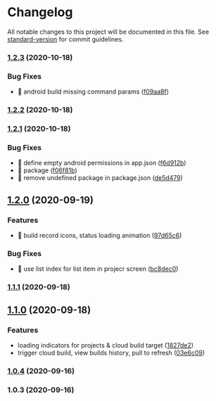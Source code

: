 # Changelog

All notable changes to this project will be documented in this file. See [standard-version](https://github.com/conventional-changelog/standard-version) for commit guidelines.

### [1.2.3](https://github.com/BennyKok/unity-mobile-cloud-build-dashboard/compare/v1.2.2...v1.2.3) (2020-10-18)


### Bug Fixes

* 🐛 android build missing command params ([f09aa8f](https://github.com/BennyKok/unity-mobile-cloud-build-dashboard/commit/f09aa8f93a14fcd8b170e58aa9e6dcbbbe43bd87))

### [1.2.2](https://github.com/BennyKok/unity-mobile-cloud-build-dashboard/compare/v1.2.1...v1.2.2) (2020-10-18)

### [1.2.1](https://github.com/BennyKok/unity-mobile-cloud-build-dashboard/compare/v1.2.0...v1.2.1) (2020-10-18)


### Bug Fixes

* 🐛 define empty android permissions in app.json ([f6d912b](https://github.com/BennyKok/unity-mobile-cloud-build-dashboard/commit/f6d912b3f09b060e533739c80c6ef336fb75aead))
* 🐛 package ([f06f81b](https://github.com/BennyKok/unity-mobile-cloud-build-dashboard/commit/f06f81b8c530ebd2900d41b912706827864d296f))
* 🐛 remove undefined package in package.json ([de5d479](https://github.com/BennyKok/unity-mobile-cloud-build-dashboard/commit/de5d4794b8013f400b72cf19f6939965abe7e47e))

## [1.2.0](https://github.com/BennyKok/unity-mobile-cloud-build-dashboard/compare/v1.1.1...v1.2.0) (2020-09-19)


### Features

* 🎸 build record icons, status loading animation ([97d65c6](https://github.com/BennyKok/unity-mobile-cloud-build-dashboard/commit/97d65c6b066be63adb0ac556eb890c707857c316))


### Bug Fixes

* 🐛 use list index for list item in projecr screen ([bc8dec0](https://github.com/BennyKok/unity-mobile-cloud-build-dashboard/commit/bc8dec0377d14e08e57e8461d14d370384d9f97e))

### [1.1.1](https://github.com/BennyKok/unity-mobile-cloud-build-dashboard/compare/v1.1.0...v1.1.1) (2020-09-18)

## [1.1.0](https://github.com/BennyKok/unity-mobile-cloud-build-dashboard/compare/v1.0.4...v1.1.0) (2020-09-18)


### Features

* loading indicators for projects & cloud build  target ([1827de2](https://github.com/BennyKok/unity-mobile-cloud-build-dashboard/commit/1827de2f60dc971eb4bdb6efd630d000acd17572))
* trigger cloud build, view builds history, pull to refresh ([03e6c09](https://github.com/BennyKok/unity-mobile-cloud-build-dashboard/commit/03e6c09e15b4d2ee95ec3131d2c0ecc708360243))

### [1.0.4](https://github.com/BennyKok/unity-mobile-cloud-build-dashboard/compare/v1.0.3...v1.0.4) (2020-09-16)

### 1.0.3 (2020-09-16)
